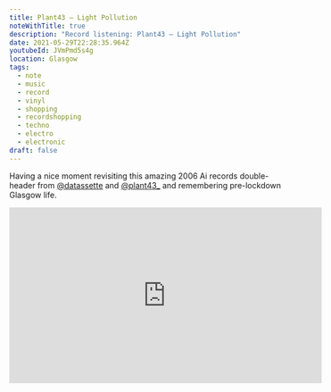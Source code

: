 ```yaml
---
title: Plant43 – Light Pollution
noteWithTitle: true
description: "Record listening: Plant43 – Light Pollution"
date: 2021-05-29T22:28:35.964Z
youtubeId: JVmPmd5s4g
location: Glasgow
tags:
  - note
  - music
  - record
  - vinyl
  - shopping
  - recordshopping
  - techno
  - electro
  - electronic
draft: false
---
```

Having a nice moment revisiting this amazing 2006 Ai records double-header from [@datassette](https://twitter.com/datassette) and [@plant43_](https://twitter.com/plant43_) and remembering pre-lockdown Glasgow life.

<div class="l-frame"><iframe title="Artist – Title" width="560" height="315" src="https://www.youtube-nocookie.com/embed/_JVmPmd5s4g" frameborder="0" allow="accelerometer; autoplay; clipboard-write; encrypted-media; gyroscope; picture-in-picture" allowfullscreen></iframe></div>
